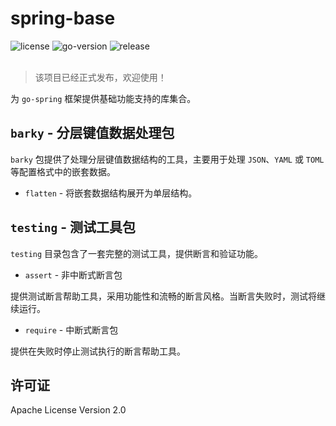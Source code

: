 # spring-base

<div>
   <img src="https://img.shields.io/github/license/go-spring/spring-base" alt="license"/>
   <img src="https://img.shields.io/github/go-mod/go-version/go-spring/spring-base" alt="go-version"/>
   <img src="https://img.shields.io/github/v/release/go-spring/spring-base?include_prereleases" alt="release"/>
</div>
<br/>

> 该项目已经正式发布，欢迎使用！

为 `go-spring` 框架提供基础功能支持的库集合。

## `barky` - 分层键值数据处理包

`barky` 包提供了处理分层键值数据结构的工具，主要用于处理 `JSON`、`YAML` 或 `TOML` 等配置格式中的嵌套数据。

- `flatten` - 将嵌套数据结构展开为单层结构。

## `testing` - 测试工具包

`testing` 目录包含了一套完整的测试工具，提供断言和验证功能。

- `assert` - 非中断式断言包

提供测试断言帮助工具，采用功能性和流畅的断言风格。当断言失败时，测试将继续运行。

- `require` - 中断式断言包

提供在失败时停止测试执行的断言帮助工具。

## 许可证

Apache License Version 2.0